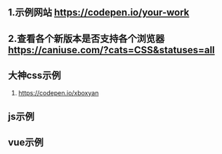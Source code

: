 ## 1.示例网站 https://codepen.io/your-work
## 2.查看各个新版本是否支持各个浏览器 https://caniuse.com/?cats=CSS&statuses=all

## 大神css示例
1. https://codepen.io/xboxyan


## js示例

## vue示例